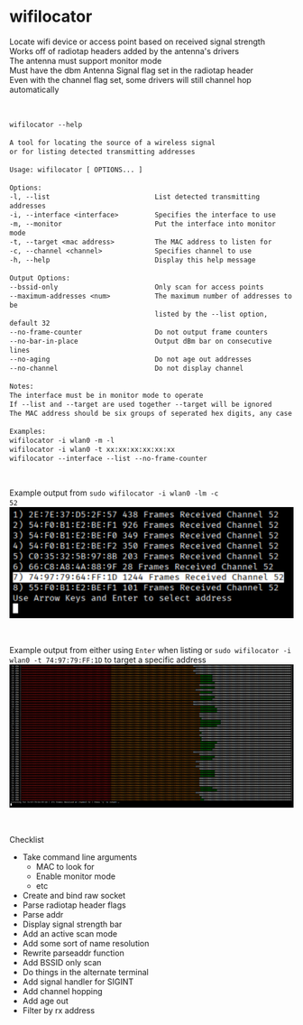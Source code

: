 # wifilocator
Locate wifi device or access point based on received signal strength  
Works off of radiotap headers added by the antenna's drivers  
The antenna must support monitor mode  
Must have the dbm Antenna Signal flag set in the radiotap header  
Even with the channel flag set, some drivers will still channel hop automatically  

<br>

```
wifilocator --help

A tool for locating the source of a wireless signal
or for listing detected transmitting addresses

Usage: wifilocator [ OPTIONS... ]

Options:
-l, --list			              	List detected transmitting addresses
-i, --interface <interface>	  		Specifies the interface to use
-m, --monitor			            Put the interface into monitor mode
-t, --target <mac address>	  		The MAC address to listen for
-c, --channel <channel>		    	Specifies channel to use
-h, --help			              	Display this help message

Output Options:
--bssid-only			          	Only scan for access points
--maximum-addresses <num>	  		The maximum number of addresses to be
				                    listed by the --list option, default 32
--no-frame-counter		      		Do not output frame counters
--no-bar-in-place		        	Output dBm bar on consecutive lines
--no-aging			            	Do not age out addresses
--no-channel			          	Do not display channel

Notes:
The interface must be in monitor mode to operate
If --list and --target are used together --target will be ignored
The MAC address should be six groups of seperated hex digits, any case

Examples:
wifilocator -i wlan0 -m -l
wifilocator -i wlan0 -t xx:xx:xx:xx:xx:xx
wifilocator --interface --list --no-frame-counter
```

<br>

Example output from <code>sudo wifilocator -i wlan0 -lm -c 52</code>  
![List Example](/img/wllist.png)

<br>

Example output from either using ```Enter``` when listing or ```sudo wifilocator -i wlan0 -t 74:97:79:FF:1D``` to target a specific address  
![Scan Example](/img/wltarg.png)

<br>

Checklist
- Take command line arguments
  - MAC to look for
  - Enable monitor mode
  - etc
- Create and bind raw socket
- Parse radiotap header flags
- Parse addr
- Display signal strength bar
- Add an active scan mode
- Add some sort of name resolution
- Rewrite parseaddr function
- Add BSSID only scan
- Do things in the alternate terminal
- Add signal handler for SIGINT
- Add channel hopping
- Add age out
- Filter by rx address
